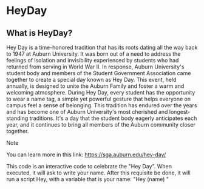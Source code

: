 # HeyDay

## What is HeyDay?
Hey Day is a time-honored tradition that has its roots dating all the way back to 1947 at Auburn University. It was born out of a need to address the feelings of isolation and invisibility experienced by students who had returned from serving in World War II. In response, Auburn University's student body and members of the Student Government Association came together to create a special day known as Hey Day. This event, held annually, is designed to unite the Auburn Family and foster a warm and welcoming atmosphere. During Hey Day, every student has the opportunity to wear a name tag, a simple yet powerful gesture that helps everyone on campus feel a sense of belonging. This tradition has endured over the years and has become one of Auburn University's most cherished and longest-standing traditions. It's a day that the student body eagerly anticipates each year, and it continues to bring all members of the Auburn community closer together.

> [!NOTE]
> You can learn more in this link: https://sga.auburn.edu/hey-day/


This code is an interactive code to celebrate the "Hey Day". When executed, it will ask to write your name. After this requisite be done, it will run a script Hey, with a variable that is your name: "Hey (name) "
